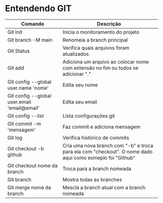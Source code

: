 # Entendendo GIT

|Comando|Descrição|
|-|-|
|Git Init|Inicia o monitoramento do projeto|
|Git branch -M main|Renomeia a branch principal|
|Git Status|Verifica quais arquivos foram atualizados|
|Git add|Adiciona um arquivo ao colocar nome com extensão no fim ou todos se adicionar "."
|Git config --global user.name 'nome'|Edita seu nome|
|Git config --global user.email 'email@email'|Edita seu email|
|Git config --list|Lista configurações git|
|Git commit -m 'mensagem'|Faz commit e adiciona mensagem|
|Git log|Verifica histórico de commits|
|Git checkout -b github|Cria uma nova branch com "-b" e troca para ela com "checkout". O nome dado aqui como exmeplo foi "Github" |
|Git checkout nome da branch|Troca para a branch nomeada|
|Git branch|Mostra todas as branches|
|Git merge nome da branch|Mescla a branch atual com a branch nomeada|